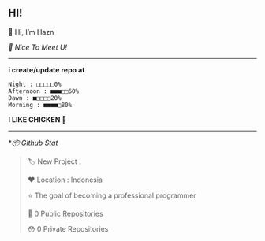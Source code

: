 HI!
--
👋 Hi, I’m Hazn

*🙂 Nice To Meet U!*

---

**i create/update repo at**
```text
Night : □□□□□0%
Afternoon : ■■■□□60%
Dawn : ■□□□□20%
Morning : ■■■■□80%
```
**I LIKE CHICKEN 🍗**

----

**📦 Github Stat*

> 🏷️ New Project : 
 > 
> ❤️ Location : Indonesia
 > 
> ⭐ The goal of becoming a professional programmer
 > 
> 🙂 0 Public Repositories 
 > 
> 😳 0 Private Repositories  
 > 
